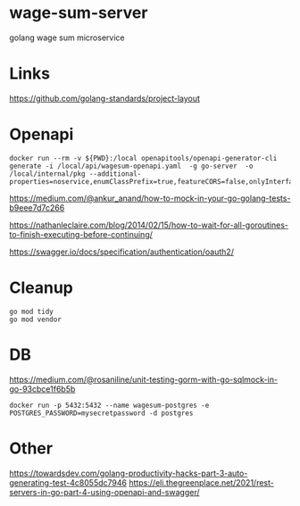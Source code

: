 # wage-sum-server
golang wage sum microservice

# Links
https://github.com/golang-standards/project-layout 

# Openapi
```shell
docker run --rm -v ${PWD}:/local openapitools/openapi-generator-cli generate -i /local/api/wagesum-openapi.yaml  -g go-server  -o /local/internal/pkg --additional-properties=noservice,enumClassPrefix=true,featureCORS=false,onlyInterfaces,outputAsLibrary=true,sourceFolder=openapi
```

https://medium.com/@ankur_anand/how-to-mock-in-your-go-golang-tests-b9eee7d7c266

https://nathanleclaire.com/blog/2014/02/15/how-to-wait-for-all-goroutines-to-finish-executing-before-continuing/ 

https://swagger.io/docs/specification/authentication/oauth2/

# Cleanup 
```shell
go mod tidy  
go mod vendor
```

# DB
https://medium.com/@rosaniline/unit-testing-gorm-with-go-sqlmock-in-go-93cbce1f6b5b

```shell
docker run -p 5432:5432 --name wagesum-postgres -e POSTGRES_PASSWORD=mysecretpassword -d postgres
```


# Other
https://towardsdev.com/golang-productivity-hacks-part-3-auto-generating-test-4c8055dc7946
https://eli.thegreenplace.net/2021/rest-servers-in-go-part-4-using-openapi-and-swagger/